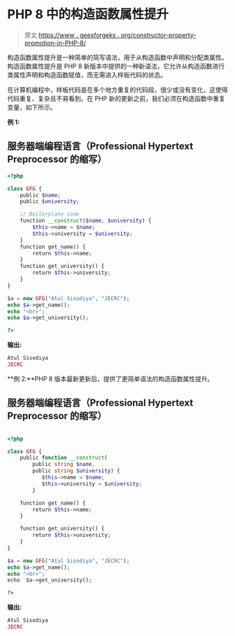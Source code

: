 # PHP 8 中的构造函数属性提升

> 原文:[https://www . geesforgeks . org/constructor-property-promotion-in-PHP-8/](https://www.geeksforgeeks.org/constructor-property-promotion-in-php-8/)

构造函数属性提升是一种简单的简写语法，用于从构造函数中声明和分配类属性。构造函数属性提升是 PHP 8 新版本中提供的一种新语法，它允许从构造函数进行类属性声明和构造函数赋值，而无需进入样板代码的状态。

在计算机编程中，样板代码是在多个地方重复的代码段，很少或没有变化，这使得代码重复、复杂且不易看到。在 PHP 新的更新之前，我们必须在构造函数中重复变量，如下所示。

**例 1:**

## 服务器端编程语言（Professional Hypertext Preprocessor 的缩写）

```php
<?php

class GFG {
    public $name;
    public $university;

    // Boilerplate code
    function __construct($name, $university) {
        $this->name = $name;
        $this->university = $university;
    }
    function get_name() {
        return $this->name;
    }
    function get_university() {
        return $this->university;
    }
}

$a = new GFG("Atul Sisodiya", "JECRC");
echo $a->get_name();
echo "<br>";
echo $a->get_university();

?>
```

**输出:**

```php
Atul Sisodiya
JECRC
```

**例 2:**PHP 8 版本最新更新后，提供了更简单语法的构造函数属性提升。

## 服务器端编程语言（Professional Hypertext Preprocessor 的缩写）

```php

<?php

class GFG {
    public function __construct(
        public string $name, 
        public string $university) {
           $this->name = $name;
           $this->university = $university;
        }

    function get_name() {
        return $this->name;
    }

    function get_university() {
        return $this->university;
    }
}

$a = new GFG("Atul Sisodiya", "JECRC");
echo $a->get_name();
echo "<br>";
echo  $a->get_university();

?>
```

**输出:**

```php
Atul Sisodiya
JECRC
```